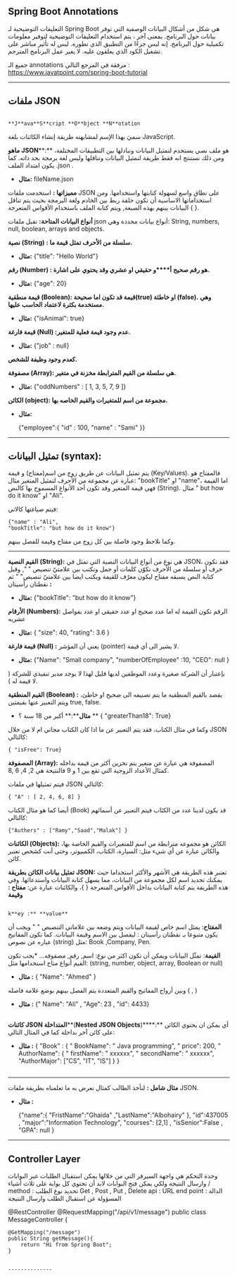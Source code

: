 
## Spring Boot Annotations

التعليقات التوضيحية لـ Spring Boot هي شكل من أشكال البيانات الوصفية التي توفر بيانات حول البرنامج. بمعنى آخر ، يتم استخدام التعليقات التوضيحية لتوفير معلومات تكميلية حول البرنامج. إنه ليس جزءًا من التطبيق الذي نطوره. ليس له تأثير مباشر على تشغيل الكود الذي يعلقون عليه. لا يغير عمل البرنامج المترجم.


جميع الـ annotations  مرفقة في المرجع التالي  :
https://www.javatpoint.com/spring-boot-tutorial


-----------


## **ملفات** **JSON**

 

                                                                                                            **J**ava**S**cript **O**bject **N**otation 

 سميَ بهذا الإسم لمشابهته طريقة إنشاء الكائنات بلغة JavaScript.

**ماهو** **JSON****:**
هو ملف نصي يستخدم لتمثيل البيانات وتبادلها بين التطبيقات المختلفة، ومن ذلك نستنتج انه فقط طريقة لتمثيل البيانات وتناقلها وليس لغة برمجة بحد ذاته. كما يكون امتداد الملف .json .

- **مثال:** fileName.json


**مميزاتها :**
استخدمت ملفات JSON على نطاق واسع لسهولة كتابتها واستخدامها. ومن استخداماتها الاساسية أن تكون حلقة ربط بين الخادم ولغة البرمجة بحيث يتم تناقل البيانات بينهم بهذه الصيغة, ويتم كتابة الملف باستخدام الأقواس المتعرجة  {  }.


**أنواع البيانات المتاحة:**
تقبل ملفات json  أنواع بيانات محددة وهي: String, numbers, null, boolean, arrays and objects.


**نصية (String) : سلسلة من الأحرف تمثل قيمة ما.**


- **مثال:**
    {"title": "Hello World"}


**رقم (Number) : هو رقم صحيح** **أ****و حقيقي او عشري وقد يحتوي على اشارة.**


- **مثال:**
    {"age": 20}


**قيمة منطقية  (Boolean): قيمة قد تكون اما صحيحة(true) او خاطئة (false). وهي مستخدمة بكثرة لاعتماد الحاسب عليها.**


- **مثال:**
    {"isAnimal": true}


**قيمة فارغة (Null) :عدم وجود قيمة فعلية للمتغير.**


- **مثال:**
    {"job" : null}

**كعدم وجود وظيفة للشخص.**


**مصفوفة (Array): هي سلسلة من القيم المترابطة مخزنة في متغير.**


-  **مثال:** 
    {"oddNumbers" : [ 1, 3, 5, 7, 9 ]}


**الكائن (object): مجموعة من اسم للمتغيرات والقيم الخاصه بها.**


- **مثال:** 
    
    {"employee":{ "id"  : 100, "name"  : "Sami" }}






----------





## **تمثيل البيانات (syntax):**

 
يتم تمثيل البيانات عن طريق زوج من اسم(مفتاح) و قيمة (Key/Values).
فالمفتاح هو عبارة عن مجموعة من الأحرف لتمثيل المتغير مثال: "bookTitle" او "name"،
اما القيمة فهي قيمة المتغير وقد تكون أحد الأنواع المسموح بها  كالنص (String).
مثال " but how do it know" او "Ali".

 فيتم صياغتها كالاتي: 

    {"name" : "Ali",
    "bookTitle": "but how do it know"}

وكما نلاحظ وجود فاصلة بين كل زوج من مفتاح وقيمة للفصل بينهم.






----------





**القيم النصية** **(****String****):**
هي نوع من أنواع البيانات النصية التي تمثل في JSON، فقد تكون حرف أو سلسلة من الأحرف تكوّن كلمات
أو جمل وتكتب بين علامتيّ تنصيص " ", وقبل كتابة النص يسبقه مفتاح  ليكون معرّف للقيمة ويكتب ايضا بين علامتيّ تنصيص" " ثم نقطتان رأسيتان **:**



- **مثال:**
    {"bookTitle": "but how do it know"}


**الأرقام (Numbers):**
الرقم تكون القيمة له اما عدد صحيح او عدد حقيقي او عدد بفواصل عشريه 


- **مثال:**
    { "size": 40,
      "rating": 3.6  }


**قيمة فارغة (Null) :**
يعني أن المؤشر (pointer)  لا يشير الى أي قيمة.


- **مثال:**
    {"Name": "Small company",
    "numberOfEmployee" :10,
    "CEO": null }

بإعتبار أن الشركة صغيرة وعدد الموظفين لديها قليل لهذا لا يوجد مدير تنفيذي للشركة ( لا قيمة له ).
  



**القيم المنطقية (Boolean) :**
يقصد بالقيم المنطقية ما يتم تصنيفه الى صحيح او خاطئ، ويتم التعبير عنها بقيمتين true, false.


- **مثال****:** أكبر من 18 سنة ؟ **
     { "greaterThan18": True}

 
 
 وكما في مثال الكتاب، فقد يتم التعبير عن ما اذا كان الكتاب مجاني ام لا من خلال JSON
كالتالي:


    { "isFree": True}


**المصفوفة (Array):**
المصفوفة هي عبارة عن متغير يتم تخزين أكثر من قيمة بداخله كمثال الأعداد الزوجية 
التي تقع بين 1 و 9 فالنتيحة هي 2, 4, 6 ,8. 
 
فيتم تمثيلها  في ملفات JSON كالتالي:


    { "A" : [ 2, 4, 6, 8] }

 
 أيضا كما هو مثال الكتاب (Book) قد يكون لدينا عدد من الكتَاب فيتم التعبير عن أسمائهم كالتالي:
 

    {"Authers" : ["Ramy","Saad","Malak"] }


    


**الكائنات  (Objects):**
 الكائن هو مجموعه مترابطة من اسم للمتغيرات والقيم الخاصة بها، والكائن عبارة عن أي شيء مثل: السيارة، الكتاب، الكمبيوتر، وحتى أنت كشخص تعتبر كائن.
 
 
 
**تمثيل بيانات الكائن بطريقة** **JSON:**
تعتبر هذه الطريقة هي الأشهر والأكثر استخداما حيث يمكنك تحديد اسم لكل مجموعة من البيانات، مما يسهل كتابة البيانات واستدعائها.
 وفي هذه الطريقة يتم كتابة البيانات بداخل الأقواس المتعرجة { }،
 والكائنات عبارة عن:
 **مفتاح : وقيمة**

                                                                                                                                         k**ey :** **value**

 
 
 
**المفتاح**: يمثل اسم خاص لقيمة البيانات ويتم وضعه بين علاماتي التنصيص "  " ويجب أن يكون 
متبوعا بـ نقطتان رأسيتان : ليفصل بين الاسم وقيمة البيانات.
 كما تكون المفاتيح عباره عن نصوص (string) مثل: Book ,Company, Pen.
  
**القيمة**: تمثّل البيانات ويمكن أن تكون اكثر من نوع: اسم, رقم, مصفوفه...
*يجب تكون القيم أنواع متاح استخدامها مثل: (string, number, object, array, Boolean or null)
 

- **مثال :**
    { "Name": "Ahmed" }

 
 وبين أزواج المفاتيح والقيم المتعددة يتم الفصل بينهم بوضع علامة فاصله ( , ) 
 

- **مثال :**
    {" Name": "Ali" , "Age": 23 , "id": 4433}

 
 

## 

**كائنات JSON المتداخلة****(****Nested JSON Objects****)****:**
 أي يمكن ان يحتوي الكائن على كائن آخر بداخلة كما في المثال التالي:
 

- **مثال :**
    {  "Book" :  {
             " BookName": " Java programming",
             " price": 200,
             " AuthorName": {
                              " firstName": " xxxxxx",
                              " secondName": " xxxxxx",
                              "AuthorMajor": ["CS", "IT", "IS"]
             }
      }




##  


----------


**مثال شامل :**
لنأخذ الطالب كمثال نعرض به ما تعلمناه بطريقة ملفات JSON.
 
 

- **مثال :**
    
    {"name":{ "FristName":"Ghaida" ,"LastName":"Albohairy" },
    "id":437005 ,
    "major":"Information Technology",
    "courses": [2,1] ,
    "isSenior":False ,
    "GPA": null
    }
    
    
    
-----------

## Controller Layer 

وحدة التحكم هي واجهة السيرفر التي من خلالها يمكن استقبال الطلبات عبر البوابات وارسال النتيجة ولكي يمكن فتح البوابات لابد أن تحتوي كل بوابة على ثلاث أشياء 
/
method : تحديد  نوع الطلب  Get , Post , Put , Delete 
api : URL
end point : الدالة المسؤولة عن استقبال الطلب وارسال النتيجة 


@RestController
@RequestMapping("/api/v1/message")
public class MessageController {



    @GetMapping("/message")
    public String getMessage(){
        return "Hi from Spring Boot";
    }
    
    
    --------------
    

  
